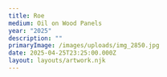 ```yaml
---
title: Roe
medium: Oil on Wood Panels
year: "2025"
description: ""
primaryImage: /images/uploads/img_2850.jpg
date: 2025-04-25T23:25:00.000Z
layout: layouts/artwork.njk
---
```

